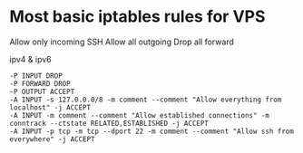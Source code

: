# Most basic iptables rules for VPS

Allow only incoming SSH
Allow all outgoing
Drop all forward

ipv4 & ipv6

```
-P INPUT DROP
-P FORWARD DROP
-P OUTPUT ACCEPT
-A INPUT -s 127.0.0.0/8 -m comment --comment "Allow everything from localhost" -j ACCEPT
-A INPUT -m comment --comment "Allow established connections" -m conntrack --ctstate RELATED,ESTABLISHED -j ACCEPT
-A INPUT -p tcp -m tcp --dport 22 -m comment --comment "Allow ssh from everywhere" -j ACCEPT
```

